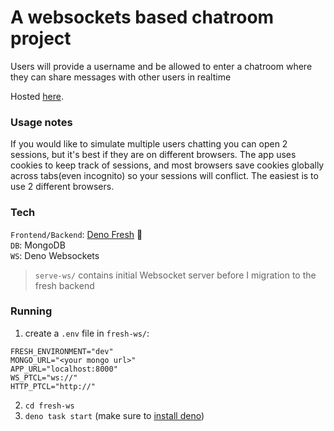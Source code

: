 # A websockets based chatroom project

Users will provide a username and be allowed to enter a chatroom where they can share messages with other users in realtime

Hosted [here](https://chatr.zing-rsa.co.za/).

### Usage notes

If you would like to simulate multiple users chatting you can open 2 sessions, but it's best if they are on different browsers. The app uses cookies to keep track of sessions, and most browsers save cookies globally across tabs(even incognito) so your sessions will conflict. The easiest is to use 2 different browsers. 

### Tech

`Frontend/Backend`: [Deno Fresh](https://github.com/denoland/fresh) 🍋  
`DB`: MongoDB  
`WS`: Deno Websockets  

> `serve-ws/` contains initial Websocket server before I migration to the fresh backend

### Running

1. create a `.env` file in `fresh-ws/`: 
```
FRESH_ENVIRONMENT="dev"
MONGO_URL="<your mongo url>"
APP_URL="localhost:8000"
WS_PTCL="ws://"
HTTP_PTCL="http://"
```

2. `cd fresh-ws`
3. `deno task start` (make sure to [install deno](https://deno.land/manual@v1.35.1/getting_started/installation))